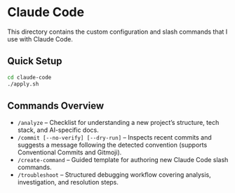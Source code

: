 # Claude Code

This directory contains the custom configuration and slash commands that I use with Claude Code.

## Quick Setup

```bash
cd claude-code
./apply.sh
```

## Commands Overview

- `/analyze` – Checklist for understanding a new project’s structure, tech stack, and AI-specific docs.
- `/commit [--no-verify] [--dry-run]` – Inspects recent commits and suggests a message following the detected convention (supports Conventional Commits and Gitmoji).
- `/create-command` – Guided template for authoring new Claude Code slash commands.
- `/troubleshoot` – Structured debugging workflow covering analysis, investigation, and resolution steps.
